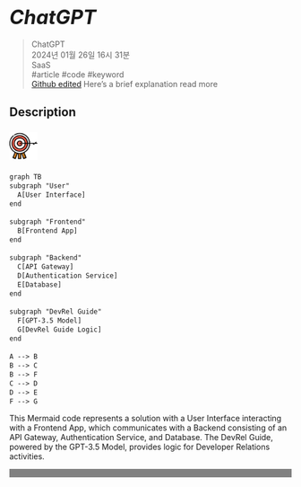 # **<span style="font-size: 35px; font-style: italic;">ChatGPT</span>**

>ChatGPT  
2024년 01월 26일 16시 31분  
SaaS  
#article #code #keyword  
[Github edited](https://github.com/d10000usd/WebDocuments/tree/main/public/md/Gpt "깃허브")
Here’s a brief explanation read more
## Description  

<body class="body-full"><div class="c-custom-card"> <div class="spacing mb-2">  



###  <img src="https://raw.githubusercontent.com/d10000usd/WebDocuments/main/public/icon/Team/40-goal.svg" width="50" height="50" />   

  ```mermaid
graph TB
  subgraph "User"
    A[User Interface]
  end

  subgraph "Frontend"
    B[Frontend App]
  end

  subgraph "Backend"
    C[API Gateway]
    D[Authentication Service]
    E[Database]
  end

  subgraph "DevRel Guide"
    F[GPT-3.5 Model]
    G[DevRel Guide Logic]
  end

  A --> B
  B --> C
  B --> F
  C --> D
  D --> E
  F --> G
```

This Mermaid code represents a solution with a User Interface interacting with a Frontend App, which communicates with a Backend consisting of an API Gateway, Authentication Service, and Database. The DevRel Guide, powered by the GPT-3.5 Model, provides logic for Developer Relations activities.


  </div></div></div>

  <div style="background-color: grey; height: 15px;"></div>

  